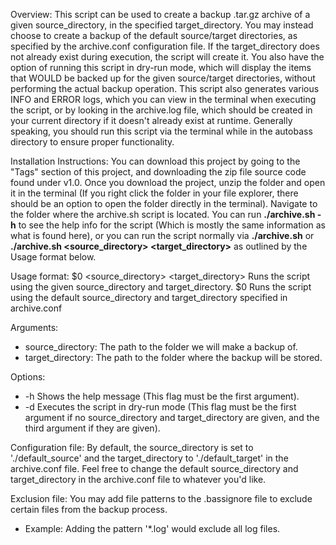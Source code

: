 
Overview:
This script can be used to create a backup .tar.gz archive of a given source_directory, in the specified target_directory.  You may instead choose to create a backup of the default source/target directories, as specified by the archive.conf configuration file.  If the target_directory does not already exist during execution, the script will create it.  You also have the option of running this script in dry-run mode, which will display the items that WOULD be backed up for the given source/target directories, without performing the actual backup operation.  This script also generates various INFO and ERROR logs, which you can view in the terminal when executing the script, or by looking in the archive.log file, which should be created in your current directory if it doesn't already exist at runtime.  Generally speaking, you should run this script via the terminal while in the autobass directory to ensure proper functionality.

Installation Instructions:
You can download this project by going to the "Tags" section of this project, and downloading the zip file source code found under v1.0.  Once you download the project, unzip the folder and open it in the terminal (If you right click the folder in your file explorer, there should be an option to open the folder directly in the terminal).  Navigate to the folder where the archive.sh script is located.  You can run **./archive.sh -h** to see the help info for the script (Which is mostly the same information as what is found here), or you can run the script normally via **./archive.sh** or **./archive.sh <source_directory> <target_directory>** as outlined by the Usage format below.

Usage format:
$0 <source_directory> <target_directory>        Runs the script using the given source_directory and target_directory.
$0                                              Runs the script using the default source_directory and target_directory specified in archive.conf

Arguments:
 - source_directory:  The path to the folder we will make a backup of.
 - target_directory:  The path to the folder where the backup will be stored.

Options:
 - -h         Shows the help message (This flag must be the first argument).
 - -d         Executes the script in dry-run mode (This flag must be the first argument if no
              source_directory and target_directory are given, and the third argument if they are given).

Configuration file:
By default, the source_directory is set to './default_source' and the target_directory to './default_target' in the archive.conf file.
Feel free to change the default source_directory and target_directory in the archive.conf file to whatever you'd like.

Exclusion file:
You may add file patterns to the .bassignore file to exclude certain files from the backup process.
 - Example: Adding the pattern '*.log' would exclude all log files.

